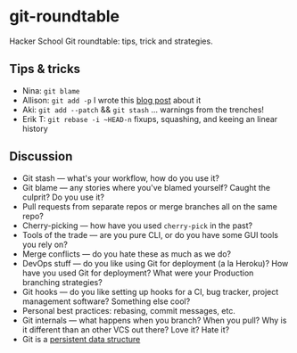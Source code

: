 git-roundtable
==============

Hacker School Git roundtable: tips, trick and strategies.

## Tips & tricks

* Nina: `git blame`
* Allison: `git add -p` I wrote this [blog post](http://akaptur.github.io/blog/2012/12/18/git-add-p-the-wave-of-the-future/) about it
* Aki: `git add --patch` && `git stash` ... warnings from the trenches!
* Erik T: `git rebase -i ~HEAD-n` fixups, squashing, and keeing an linear history

## Discussion

* Git stash — what's your workflow, how do you use it?
* Git blame — any stories where you've blamed yourself? Caught the culprit? Do you use it?
* Pull requests from separate repos or merge branches all on the same repo?
* Cherry-picking — how have you used `cherry-pick` in the past?
* Tools of the trade — are you pure CLI, or do you have some GUI tools you rely on?
* Merge conflicts — do you hate these as much as we do?
* DevOps stuff — do you like using Git for deployment (a la Heroku)? How have you used Git for deployment? What were your Production branching strategies?
* Git hooks — do you like setting up hooks for a CI, bug tracker, project management software? Something else cool?
* Personal best practices: rebasing, commit messages, etc.
* Git internals — what happens when you branch? When you pull? Why is it different than an other VCS out there? Love it? Hate it?
* Git is a [persistent data structure](http://www.jayway.com/2013/03/03/git-is-a-purely-functional-data-structure/)
